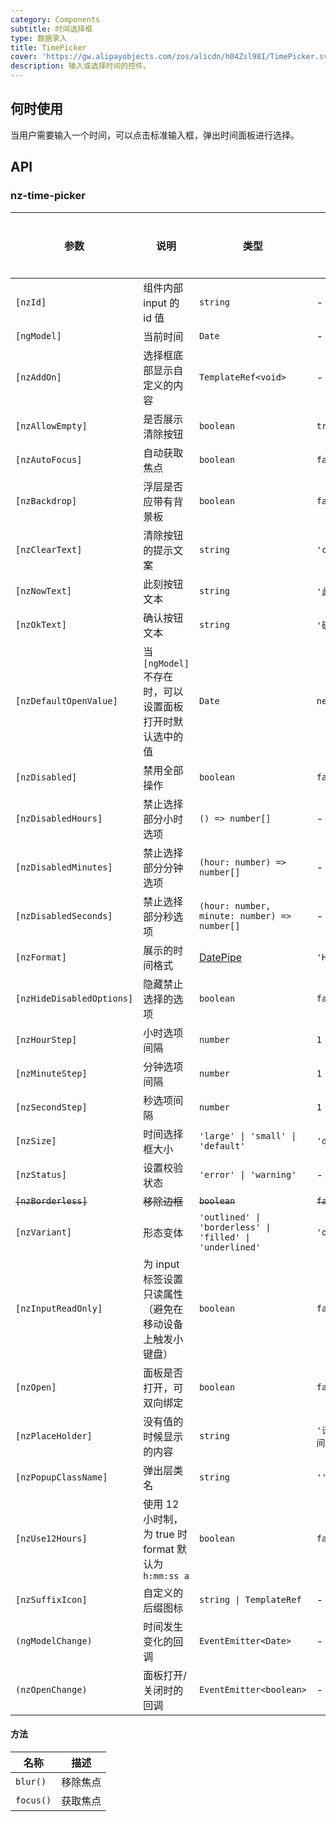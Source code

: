 ```yaml
---
category: Components
subtitle: 时间选择框
type: 数据录入
title: TimePicker
cover: 'https://gw.alipayobjects.com/zos/alicdn/h04Zsl98I/TimePicker.svg'
description: 输入或选择时间的控件。
---
```


## 何时使用

当用户需要输入一个时间，可以点击标准输入框，弹出时间面板进行选择。

## API

### nz-time-picker

| 参数                      | 说明                                                    | 类型                                                     | 默认值         | 全局配置 | 版本   |
| ------------------------- | ------------------------------------------------------- | -------------------------------------------------------- | -------------- | -------- | ------ |
| `[nzId]`                  | 组件内部 input 的 id 值                                 | `string`                                                 | -              |
| `[ngModel]`               | 当前时间                                                | `Date`                                                   | -              |
| `[nzAddOn]`               | 选择框底部显示自定义的内容                              | `TemplateRef<void>`                                      | -              |
| `[nzAllowEmpty]`          | 是否展示清除按钮                                        | `boolean`                                                | `true`         | ✅       |
| `[nzAutoFocus]`           | 自动获取焦点                                            | `boolean`                                                | `false`        |
| `[nzBackdrop]`            | 浮层是否应带有背景板                                    | `boolean`                                                | `false`        |
| `[nzClearText]`           | 清除按钮的提示文案                                      | `string`                                                 | `'clear'`      | ✅       |
| `[nzNowText]`             | 此刻按钮文本                                            | `string`                                                 | `'此刻'`       | ✅       |
| `[nzOkText]`              | 确认按钮文本                                            | `string`                                                 | `'确定'`       | ✅       |
| `[nzDefaultOpenValue]`    | 当 `[ngModel]` 不存在时，可以设置面板打开时默认选中的值 | `Date`                                                   | `new Date()`   |
| `[nzDisabled]`            | 禁用全部操作                                            | `boolean`                                                | `false`        |
| `[nzDisabledHours]`       | 禁止选择部分小时选项                                    | `() => number[]`                                         | -              |
| `[nzDisabledMinutes]`     | 禁止选择部分分钟选项                                    | `(hour: number) => number[]`                             | -              |
| `[nzDisabledSeconds]`     | 禁止选择部分秒选项                                      | `(hour: number, minute: number) => number[]`             | -              |
| `[nzFormat]`              | 展示的时间格式                                          | [DatePipe](https://angular.cn/api/common/DatePipe)       | `'HH:mm:ss'`   | ✅       |
| `[nzHideDisabledOptions]` | 隐藏禁止选择的选项                                      | `boolean`                                                | `false`        |
| `[nzHourStep]`            | 小时选项间隔                                            | `number`                                                 | `1`            | ✅       |
| `[nzMinuteStep]`          | 分钟选项间隔                                            | `number`                                                 | `1`            | ✅       |
| `[nzSecondStep]`          | 秒选项间隔                                              | `number`                                                 | `1`            | ✅       |
| `[nzSize]`                | 时间选择框大小                                          | `'large' \| 'small' \| 'default'`                        | `'default'`    |
| `[nzStatus]`              | 设置校验状态                                            | `'error' \| 'warning'`                                   | -              |
| ~~`[nzBorderless]`~~      | ~~移除边框~~                                            | ~~`boolean`~~                                            | ~~`false`~~    | -        |
| `[nzVariant]`             | 形态变体                                                | `'outlined' \| 'borderless' \| 'filled' \| 'underlined'` | `'outlined'`   | ✅       | 20.0.0 |
| `[nzInputReadOnly]`       | 为 input 标签设置只读属性（避免在移动设备上触发小键盘） | `boolean`                                                | `false`        | -        |
| `[nzOpen]`                | 面板是否打开，可双向绑定                                | `boolean`                                                | `false`        |
| `[nzPlaceHolder]`         | 没有值的时候显示的内容                                  | `string`                                                 | `'请选择时间'` |
| `[nzPopupClassName]`      | 弹出层类名                                              | `string`                                                 | `''`           | ✅       |
| `[nzUse12Hours]`          | 使用 12 小时制，为 true 时 format 默认为`h:mm:ss a`     | `boolean`                                                | `false`        | ✅       |
| `[nzSuffixIcon]`          | 自定义的后缀图标                                        | `string \| TemplateRef`                                  | -              | ✅       |
| `(ngModelChange)`         | 时间发生变化的回调                                      | `EventEmitter<Date>`                                     | -              |
| `(nzOpenChange)`          | 面板打开/关闭时的回调                                   | `EventEmitter<boolean>`                                  | -              |

#### 方法

| 名称      | 描述     |
| --------- | -------- |
| `blur()`  | 移除焦点 |
| `focus()` | 获取焦点 |
